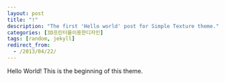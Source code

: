 ```yaml
---
layout: post
title: "!"
description: "The first 'Hello world' post for Simple Texture theme."
categories: [3D프린터를이용한디자인]
tags: [random, jekyll]
redirect_from:
  - /2013/04/22/
---
```

Hello World! This is the beginning of this theme.
